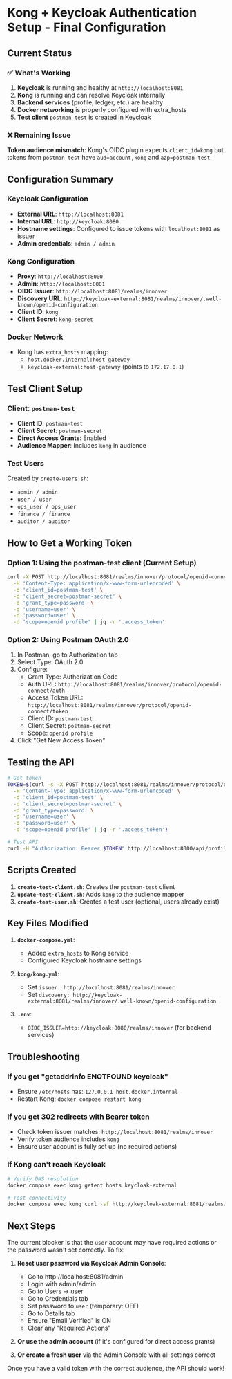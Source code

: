 # Kong + Keycloak Authentication Setup - Final Configuration

## Current Status

### ✅ What's Working
1. **Keycloak** is running and healthy at `http://localhost:8081`
2. **Kong** is running and can resolve Keycloak internally
3. **Backend services** (profile, ledger, etc.) are healthy
4. **Docker networking** is properly configured with extra_hosts
5. **Test client** `postman-test` is created in Keycloak

### ❌ Remaining Issue
**Token audience mismatch**: Kong's OIDC plugin expects `client_id=kong` but tokens from `postman-test` have `aud=account,kong` and `azp=postman-test`.

## Configuration Summary

### Keycloak Configuration
- **External URL**: `http://localhost:8081`
- **Internal URL**: `http://keycloak:8080`
- **Hostname settings**: Configured to issue tokens with `localhost:8081` as issuer
- **Admin credentials**: `admin / admin`

### Kong Configuration
- **Proxy**: `http://localhost:8000`
- **Admin**: `http://localhost:8001`
- **OIDC Issuer**: `http://localhost:8081/realms/innover`
- **Discovery URL**: `http://keycloak-external:8081/realms/innover/.well-known/openid-configuration`
- **Client ID**: `kong`
- **Client Secret**: `kong-secret`

### Docker Network
- Kong has `extra_hosts` mapping:
  - `host.docker.internal:host-gateway`
  - `keycloak-external:host-gateway` (points to `172.17.0.1`)

## Test Client Setup

### Client: `postman-test`
- **Client ID**: `postman-test`
- **Client Secret**: `postman-secret`
- **Direct Access Grants**: Enabled
- **Audience Mapper**: Includes `kong` in audience

### Test Users
Created by `create-users.sh`:
- `admin / admin`
- `user / user`
- `ops_user / ops_user`
- `finance / finance`
- `auditor / auditor`

## How to Get a Working Token

### Option 1: Using the postman-test client (Current Setup)
```bash
curl -X POST http://localhost:8081/realms/innover/protocol/openid-connect/token \
  -H 'Content-Type: application/x-www-form-urlencoded' \
  -d 'client_id=postman-test' \
  -d 'client_secret=postman-secret' \
  -d 'grant_type=password' \
  -d 'username=user' \
  -d 'password=user' \
  -d 'scope=openid profile' | jq -r '.access_token'
```

### Option 2: Using Postman OAuth 2.0
1. In Postman, go to Authorization tab
2. Select Type: OAuth 2.0
3. Configure:
   - Grant Type: Authorization Code
   - Auth URL: `http://localhost:8081/realms/innover/protocol/openid-connect/auth`
   - Access Token URL: `http://localhost:8081/realms/innover/protocol/openid-connect/token`
   - Client ID: `postman-test`
   - Client Secret: `postman-secret`
   - Scope: `openid profile`
4. Click "Get New Access Token"

## Testing the API

```bash
# Get token
TOKEN=$(curl -s -X POST http://localhost:8081/realms/innover/protocol/openid-connect/token \
  -H 'Content-Type: application/x-www-form-urlencoded' \
  -d 'client_id=postman-test' \
  -d 'client_secret=postman-secret' \
  -d 'grant_type=password' \
  -d 'username=user' \
  -d 'password=user' \
  -d 'scope=openid profile' | jq -r '.access_token')

# Test API
curl -H "Authorization: Bearer $TOKEN" http://localhost:8000/api/profile/health
```

## Scripts Created

1. **`create-test-client.sh`**: Creates the `postman-test` client
2. **`update-test-client.sh`**: Adds `kong` to the audience mapper
3. **`create-test-user.sh`**: Creates a test user (optional, users already exist)

## Key Files Modified

1. **`docker-compose.yml`**:
   - Added `extra_hosts` to Kong service
   - Configured Keycloak hostname settings

2. **`kong/kong.yml`**:
   - Set `issuer: http://localhost:8081/realms/innover`
   - Set `discovery: http://keycloak-external:8081/realms/innover/.well-known/openid-configuration`

3. **`.env`**:
   - `OIDC_ISSUER=http://keycloak:8080/realms/innover` (for backend services)

## Troubleshooting

### If you get "getaddrinfo ENOTFOUND keycloak"
- Ensure `/etc/hosts` has: `127.0.0.1 host.docker.internal`
- Restart Kong: `docker compose restart kong`

### If you get 302 redirects with Bearer token
- Check token issuer matches: `http://localhost:8081/realms/innover`
- Verify token audience includes `kong`
- Ensure user account is fully set up (no required actions)

### If Kong can't reach Keycloak
```bash
# Verify DNS resolution
docker compose exec kong getent hosts keycloak-external

# Test connectivity
docker compose exec kong curl -sf http://keycloak-external:8081/realms/innover/.well-known/openid-configuration
```

## Next Steps

The current blocker is that the `user` account may have required actions or the password wasn't set correctly. To fix:

1. **Reset user password via Keycloak Admin Console**:
   - Go to http://localhost:8081/admin
   - Login with admin/admin
   - Go to Users → user
   - Go to Credentials tab
   - Set password to `user` (temporary: OFF)
   - Go to Details tab
   - Ensure "Email Verified" is ON
   - Clear any "Required Actions"

2. **Or use the admin account** (if it's configured for direct access grants)

3. **Or create a fresh user** via the Admin Console with all settings correct

Once you have a valid token with the correct audience, the API should work!
